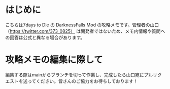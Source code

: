 # はじめに
こちらは7days to Die の DarknessFalls Mod の攻略メモです。管理者の山口 （https://twitter.com/373_0825） は開発者ではないため、メモ内情報や質問への回答は公式と異なる場合があります。

# 攻略メモの編集に際して
編集する際はmainからブランチを切って作業し、完成したら山口宛にプルリクエストを送ってください。皆さんのご協力をお待ちしております！